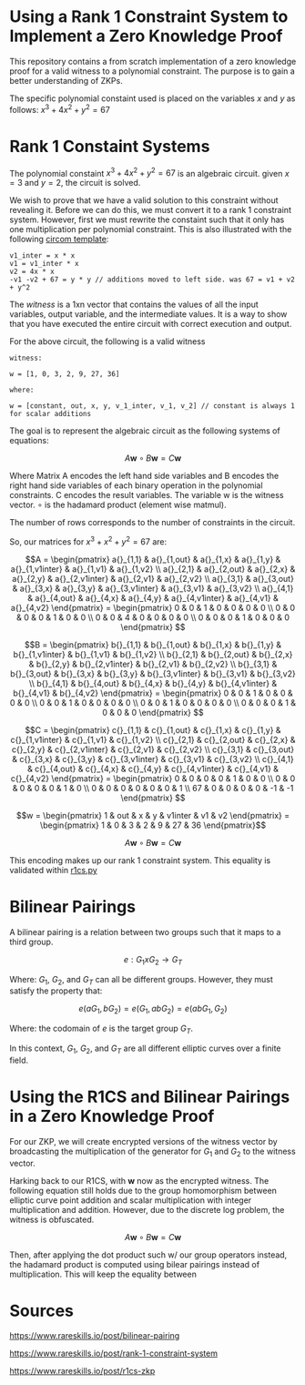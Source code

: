 # Using a Rank 1 Constraint System to Implement a Zero Knowledge Proof


This repository contains a from scratch implementation of a zero knowledge proof for a valid witness to a polynomial constraint. The purpose is to gain a better understanding of ZKPs.

The specific polynomial constaint used is placed on the variables $x$ and $y$ as follows: $x^3 + 4x^2 + y^2 = 67$ 

# Rank 1 Constaint Systems

The polynomial constaint $x^3 + 4x^2 + y^2 = 67$ is an algebraic circuit. given $x=3$ and $y=2$, the circuit is solved. 

We wish to prove that we have a valid solution to this constraint without revealing it. Before we can do this, we must convert it to a rank 1 constraint system. However, first we must rewrite the constaint such that it only has one multiplication per polynomial constraint. This is also illustrated with the following [circom template](polynomial.circom): 

    v1_inter = x * x
    v1 = v1_inter * x   
    v2 = 4x * x
    -v1 -v2 + 67 = y * y // additions moved to left side. was 67 = v1 + v2 + y^2

The *witness* is a 1xn vector that contains the values of all the input variables, output variable, and the intermediate values. It is a way to show that you have executed the entire circuit with correct execution and output. 

For the above circuit, the following is a valid witness

    witness:

    w = [1, 0, 3, 2, 9, 27, 36]

    where:
    
    w = [constant, out, x, y, v_1_inter, v_1, v_2] // constant is always 1 for scalar additions


The goal is to represent the algebraic circuit as the following systems of equations:

$$A \mathbf{w} \circ B \mathbf{w} = C \mathbf{w} $$

Where Matrix A encodes the left hand side variables and B encodes the right hand side variables of each binary operation in the polynomial constraints. C encodes the result variables. The variable w is the witness vector. $\circ$ is the hadamard product (element wise matmul).

The number of rows corresponds to the number of constraints in the circuit.

So, our matrices for $x^3 + x^2 + y^2 = 67$ are:

```math
A = \begin{pmatrix}
a{}_{1,1} & a{}_{1,out} & a{}_{1,x} & a{}_{1,y} & a{}_{1,v1inter} & a{}_{1,v1} & a{}_{1,v2} \\
a{}_{2,1} & a{}_{2,out} & a{}_{2,x} & a{}_{2,y} & a{}_{2,v1inter} & a{}_{2,v1}  & a{}_{2,v2} \\
a{}_{3,1} & a{}_{3,out} & a{}_{3,x} & a{}_{3,y} & a{}_{3,v1inter} & a{}_{3,v1} & a{}_{3,v2} \\
a{}_{4,1} & a{}_{4,out} & a{}_{4,x} & a{}_{4,y} & a{}_{4,v1inter} & a{}_{4,v1} & a{}_{4,v2} 
\end{pmatrix}

=

\begin{pmatrix}
0 & 0 & 1 & 0 & 0 & 0 & 0 \\
0 & 0 & 0 & 0 & 1 & 0 & 0 \\
0 & 0 & 4 & 0 & 0 & 0 & 0 \\
0 & 0 & 0 & 1 & 0 & 0 & 0 
\end{pmatrix}

```

```math
B = \begin{pmatrix}
b{}_{1,1} & b{}_{1,out} & b{}_{1,x} & b{}_{1,y} & b{}_{1,v1inter} & b{}_{1,v1} & b{}_{1,v2} \\
b{}_{2,1} & b{}_{2,out} & b{}_{2,x} & b{}_{2,y} & b{}_{2,v1inter} & b{}_{2,v1}  & b{}_{2,v2} \\
b{}_{3,1} & b{}_{3,out} & b{}_{3,x} & b{}_{3,y} & b{}_{3,v1inter} & b{}_{3,v1} & b{}_{3,v2} \\
b{}_{4,1} & b{}_{4,out} & b{}_{4,x} & b{}_{4,y} & b{}_{4,v1inter} & b{}_{4,v1} & b{}_{4,v2} 
\end{pmatrix}

=

\begin{pmatrix}
0 & 0 & 1 & 0 & 0 & 0 & 0 \\
0 & 0 & 1 & 0 & 0 & 0 & 0 \\
0 & 0 & 1 & 0 & 0 & 0 & 0 \\
0 & 0 & 0 & 1 & 0 & 0 & 0 
\end{pmatrix}

```

```math
C = \begin{pmatrix}
c{}_{1,1} & c{}_{1,out} & c{}_{1,x} & c{}_{1,y} & c{}_{1,v1inter} & c{}_{1,v1} & c{}_{1,v2} \\
c{}_{2,1} & c{}_{2,out} & c{}_{2,x} & c{}_{2,y} & c{}_{2,v1inter} & c{}_{2,v1}  & c{}_{2,v2} \\
c{}_{3,1} & c{}_{3,out} & c{}_{3,x} & c{}_{3,y} & c{}_{3,v1inter} & c{}_{3,v1} & c{}_{3,v2} \\
c{}_{4,1} & c{}_{4,out} & c{}_{4,x} & c{}_{4,y} & c{}_{4,v1inter} & c{}_{4,v1} & c{}_{4,v2} 
\end{pmatrix}

=

\begin{pmatrix}
0 & 0 & 0 & 0 & 1 & 0 & 0 \\
0 & 0 & 0 & 0 & 0 & 1 & 0 \\
0 & 0 & 0 & 0 & 0 & 0 & 1 \\
67 & 0 & 0 & 0 & 0 & -1 & -1 
\end{pmatrix}

```

```math
w = \begin{pmatrix}
1 & out & x & y & v1inter & v1 & v2 
\end{pmatrix}
=
\begin{pmatrix}
1 & 0 & 3 & 2 & 9 & 27 & 36 
\end{pmatrix}
```

$$
A \mathbf{w} \circ B \mathbf{w} = C \mathbf{w}
$$

This encoding makes up our rank 1 constraint system. This equality is validated within [r1cs.py](r1cs.py)



# Bilinear Pairings

A bilinear pairing is a relation between two groups such that it maps to a third group.

$$ e : G_1 x G_2 \rightarrow G_T $$

Where: $G_1$, $G_2$, and $G_T$ can all be different groups. However, they must satisfy the property that:

$$ e(aG_1, bG_2) = e(G_1, abG_2) = e(abG_1, G_2) $$

Where: the codomain of $e$ is the target group $G_T$.

In this context, $G_1$, $G_2$, and $G_T$ are all different elliptic curves over a finite field.

# Using the R1CS and Bilinear Pairings in a Zero Knowledge Proof

For our ZKP, we will create encrypted versions of the witness vector by broadcasting the multiplication of the generator for $G_1$ and $G_2$ to the witness vector.

Harking back to our R1CS, with $\mathbf{w}$ now as the encrypted witness. The following equation still holds due to the group homomorphism between elliptic curve point addition and scalar multiplication with integer multiplication and addition. However, due to the discrete log problem, the witness is obfuscated.

$$
A \mathbf{w} \circ B \mathbf{w} = C \mathbf{w}
$$



Then, after applying the dot product such w/ our group operators instead, the hadamard product is computed using bilear pairings instead of multiplication. This will keep the equality between

# Sources

https://www.rareskills.io/post/bilinear-pairing

https://www.rareskills.io/post/rank-1-constraint-system

https://www.rareskills.io/post/r1cs-zkp
